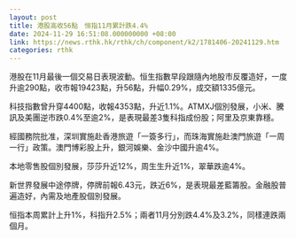 ```yaml
---
layout: post
title: 港股高收56點　恒指11月累計跌4.4%
date: 2024-11-29 16:51:08.000000000 +08:00
link: https://news.rthk.hk/rthk/ch/component/k2/1781406-20241129.htm
categories: rthk
---
```


港股在11月最後一個交易日表現波動。恒生指數早段跟隨內地股市反覆造好，一度升逾290點，收市報19423點，升56點，升幅0.29%，成交額1335億元。

科技指數曾升穿4400點，收報4353點，升近1.1%。ATMXJ個別發展，小米、騰訊及美團逆市跌0.4%至逾2%，是表現最差3隻科指成份股；阿里及京東靠穩。

經國務院批准，深圳實施赴香港旅遊「一簽多行」，而珠海實施赴澳門旅遊「一周一行」政策。澳門博彩股上升，銀河娛樂、金沙中國升逾4%。

本地零售股個別發展，莎莎升近12%，周生生升近1%，翠華跌逾4%。

新世界發展中途停牌，停牌前報6.43元，跌近6%，是表現最差藍籌股。金融股普遍造好，內需及地產股個別發展。

恒指本周累計上升1%，科指升2.5%；兩者11月分別跌4.4%及3.2%，同樣連跌兩個月。

